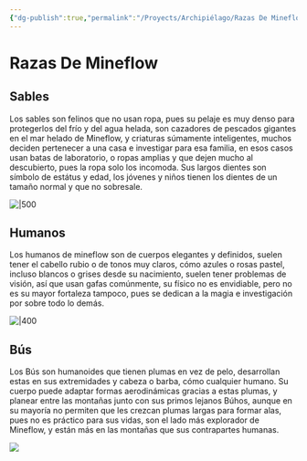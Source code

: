 ```yaml
---
{"dg-publish":true,"permalink":"/Proyects/Archipiélago/Razas De Mineflow/","title":"Razas De Mineflow","created":"Sunday, 2023-10-08, 7:01:52 pm","updated":"Sunday, 2023-10-08, 7:01:54 pm"}
---
```



# Razas De Mineflow

## Sables

Los sables son felinos que no usan ropa, pues su pelaje es muy denso para protegerlos del frío y del agua helada, son cazadores de pescados gigantes en el mar helado de Mineflow, y criaturas súmamente inteligentes, muchos deciden pertenecer a una casa e investigar para esa familia, en esos casos usan batas de laboratorio, o ropas amplias y que dejen mucho al descubierto, pues la ropa solo los incomoda. Sus largos dientes son símbolo de estátus y edad, los jóvenes y niños tienen los dientes de un tamaño normal y que no sobresale. 

![|500](https://i.imgur.com/4TmrtU0.png)

## Humanos

Los humanos de mineflow son de cuerpos elegantes y definidos, suelen tener el cabello rubio o de tonos muy claros, cómo azules o rosas pastel, incluso blancos o grises desde su nacimiento, suelen tener problemas de visión, así que usan gafas comúnmente, su físico no es envidiable, pero no es su mayor fortaleza tampoco, pues se dedican a la magia e investigación por sobre todo lo demás.

![|400](https://i.imgur.com/2JZSpGX.png)

## Bús

Los Bús son humanoides que tienen plumas en vez de pelo, desarrollan estas en sus extremidades y cabeza o barba, cómo cualquier humano. Su cuerpo puede adaptar formas aerodinámicas gracias a estas plumas, y planear entre las montañas junto con sus primos lejanos Búhos, aunque en su mayoría no permiten que les crezcan plumas largas para formar alas, pues no es práctico para sus vidas, son el lado más explorador de Mineflow, y están más en las montañas que sus contrapartes humanas.

![](https://i.imgur.com/CnKpkq3.png)
